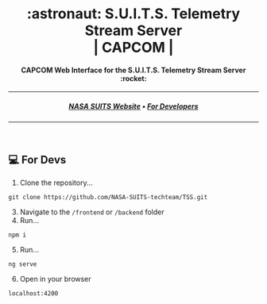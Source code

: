 <h1 align="center">
  :astronaut: S.U.I.T.S. Telemetry Stream Server
<br>
| CAPCOM |
</h1>
<h4 align="center">
  CAPCOM Web Interface for the S.U.I.T.S. Telemetry Stream Server :rocket:
</h4>

---

<h5 align="center">
  <a href="https://microgravityuniversity.jsc.nasa.gov/nasasuits">NASA SUITS Website</a> •
  <a href="#computer-for-devs">For Developers</a>
</h5>

---
<br>

## :computer: For Devs

1. Clone the repository...
```
git clone https://github.com/NASA-SUITS-techteam/TSS.git
```
3. Navigate to the `/frontend` or `/backend` folder
4. Run...
```
npm i
```
5. Run...
```
ng serve
```
6. Open in your browser
```
localhost:4200
```
